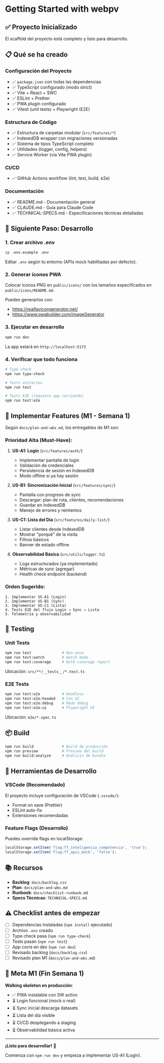 # Getting Started with webpv

## ✅ Proyecto Inicializado

El scaffold del proyecto está completo y listo para desarrollo.

## 📋 Qué se ha creado

### Configuración del Proyecto
- ✅ `package.json` con todas las dependencias
- ✅ TypeScript configurado (modo strict)
- ✅ Vite + React + SWC
- ✅ ESLint + Prettier
- ✅ PWA plugin configurado
- ✅ Vitest (unit tests) + Playwright (E2E)

### Estructura de Código
- ✅ Estructura de carpetas modular (`src/features/*`)
- ✅ IndexedDB wrapper con migraciones versionadas
- ✅ Sistema de tipos TypeScript completo
- ✅ Utilidades (logger, config, helpers)
- ✅ Service Worker (vía Vite PWA plugin)

### CI/CD
- ✅ GitHub Actions workflow (lint, test, build, e2e)

### Documentación
- ✅ README.md - Documentación general
- ✅ CLAUDE.md - Guía para Claude Code
- ✅ TECHNICAL-SPECS.md - Especificaciones técnicas detalladas

## 🚀 Siguiente Paso: Desarrollo

### 1. Crear archivo .env

```bash
cp .env.example .env
```

Editar `.env` según tu entorno (APIs mock habilitadas por defecto).

### 2. Generar íconos PWA

Colocar íconos PNG en `public/icons/` con los tamaños especificados en `public/icons/README.md`.

Puedes generarlos con:
- https://realfavicongenerator.net/
- https://www.pwabuilder.com/imageGenerator

### 3. Ejecutar en desarrollo

```bash
npm run dev
```

La app estará en `http://localhost:5173`

### 4. Verificar que todo funciona

```bash
# Type check
npm run type-check

# Tests unitarios
npm run test

# Tests E2E (requiere app corriendo)
npm run test:e2e
```

## 📝 Implementar Features (M1 - Semana 1)

Según `docs/plan-and-wbs.md`, los entregables de M1 son:

### Prioridad Alta (Must-Have):

1. **US-A1: Login** (`src/features/auth/`)
   - Implementar pantalla de login
   - Validación de credenciales
   - Persistencia de sesión en IndexedDB
   - Modo offline si ya hay sesión

2. **US-B1: Sincronización Inicial** (`src/features/sync/`)
   - Pantalla con progreso de sync
   - Descargar: plan de ruta, clientes, recomendaciones
   - Guardar en IndexedDB
   - Manejo de errores y reintentos

3. **US-C1: Lista del Día** (`src/features/daily-list/`)
   - Listar clientes desde IndexedDB
   - Mostrar "porqué" de la visita
   - Filtros básicos
   - Banner de estado offline

4. **Observabilidad Básica** (`src/utils/logger.ts`)
   - Logs estructurados (ya implementado)
   - Métricas de sync (agregar)
   - Health check endpoint (backend)

### Orden Sugerido:

```
1. Implementar US-A1 (Login)
2. Implementar US-B1 (Sync)
3. Implementar US-C1 (Lista)
4. Tests E2E del flujo Login → Sync → Lista
5. Telemetría y observabilidad
```

## 🧪 Testing

### Unit Tests

```bash
npm run test              # Run once
npm run test:watch        # Watch mode
npm run test:coverage     # With coverage report
```

Ubicación: `src/**/__tests__/*.test.ts`

### E2E Tests

```bash
npm run test:e2e          # Headless
npm run test:e2e:headed   # Con UI
npm run test:e2e:debug    # Modo debug
npm run test:e2e:ui       # Playwright UI
```

Ubicación: `e2e/*.spec.ts`

## 📦 Build

```bash
npm run build             # Build de producción
npm run preview           # Preview del build
npm run build:analyze     # Análisis de bundle
```

## 🔧 Herramientas de Desarrollo

### VSCode (Recomendado)

El proyecto incluye configuración de VSCode (`.vscode/`):
- Format on save (Prettier)
- ESLint auto-fix
- Extensiones recomendadas

### Feature Flags (Desarrollo)

Puedes override flags en localStorage:

```javascript
localStorage.setItem('flag:ff_inteligencia_competencia', 'true');
localStorage.setItem('flag:ff_apis_mock', 'false');
```

## 📚 Recursos

- **Backlog**: `docs/backlog.csv`
- **Plan**: `docs/plan-and-wbs.md`
- **Runbook**: `docs/checklist-runbook.md`
- **Specs Técnicas**: `TECHNICAL-SPECS.md`

## ⚠️ Checklist antes de empezar

- [ ] Dependencias instaladas (`npm install` ejecutado)
- [ ] Archivo `.env` creado
- [ ] Type check pasa (`npm run type-check`)
- [ ] Tests pasan (`npm run test`)
- [ ] App corre en dev (`npm run dev`)
- [ ] Revisado backlog (`docs/backlog.csv`)
- [ ] Revisado plan M1 (`docs/plan-and-wbs.md`)

## 🎯 Meta M1 (Fin Semana 1)

**Walking skeleton en producción**:
- ✅ PWA instalable con SW activo
- ⏳ Login funcional (mock o real)
- ⏳ Sync inicial descarga datasets
- ⏳ Lista del día visible
- ⏳ CI/CD desplegando a staging
- ⏳ Observabilidad básica activa

---

**¡Listo para desarrollar!** 🚀

Comienza con `npm run dev` y empieza a implementar US-A1 (Login).
